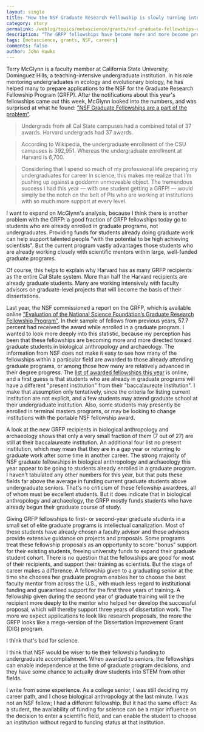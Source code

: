 ```yaml
---
layout: single 
title: "How the NSF Graduate Research Fellowship is slowly turning into a dissertation grant" 
category: story
permalink: /weblog/topics/metascience/grants/nsf-graduate-fellowships-underrepresented-2015.html
description: "The GRFP fellowships have become more and more become proposal-oriented, rewarding a narrow range of institutions rather than bringing talented students into science."
tags: [metascience, grants, NSF, careers] 
comments: false 
author: John Hawks 
---
```


Terry McGlynn is a faculty member at California State University, Dominguez Hills, a teaching-intensive undergraduate institution. In his role mentoring undergraduates in ecology and evolutionary biology, he has helped many to prepare applications to the NSF for the Graduate Research Fellowship Program (GRFP). After the notifications about this year's fellowships came out this week, McGlynn looked into the numbers, and was surprised at what he found: <a href="http://smallpondscience.com/2015/04/01/nsf-graduate-fellowships-are-a-part-of-the-problem/">"NSF Graduate Fellowships are a part of the problem"</a>. 

<blockquote>Undergrads from all Cal State campuses had a combined total of 37 awards. Harvard undergrads had 37 awards.</blockquote>

<blockquote>According to Wikipedia, the undergraduate enrollment of the CSU campuses is 392,951. Whereas the undergraduate enrollment at Harvard is 6,700.</blockquote>

<blockquote>Considering that I spend so much of my professional life preparing my undergraduates for career in science, this makes me realize that I’m pushing up against a goddamn unmoveable object. The tremendous success I had this year — with one student getting a GRFP! — would simply be the notch on the belt of PIs who are working at institutions with so much more support at every level.</blockquote>

I want to expand on McGlynn's analysis, because I think there is another problem with the GRFP: a good fraction of GRFP fellowships today go to students who are already enrolled in graduate programs, not undergraduates. Providing funds for students already doing graduate work can help support talented people "with the potential to be high achieving scientists". But the current program vastly advantages those students who are already working closely with scientific mentors within large, well-funded graduate programs. 

Of course, this helps to explain why Harvard has as many GRFP recipients as the entire Cal State system. More than half the Harvard recipients are already graduate students. Many are working intensively with faculty advisors on graduate-level projects that will become the basis of their dissertations. 

Last year, the NSF commissioned a report on the GRFP, which is available online <a href="http://www.nsf.gov/ehr/Pubs/GRFP_Final_Eval_Report_2014.pdf">"Evaluation of the National Science Foundation’s Graduate Research Fellowship Program"</a>. In their sample of fellows from previous years, 57.7 percent had received the award while enrolled in a graduate program. I wanted to look more deeply into this statistic, because my perception has been that these fellowships are becoming more and more directed toward graduate students in biological anthropology and archaeology. The information from NSF does not make it easy to see how many of the fellowships within a particular field are awarded to those already attending graduate programs, or among those how many are relatively advanced in their degree progress. The <a href="https://www.fastlane.nsf.gov/grfp/AwardeeList.do?method=sort&page=10">list of awarded fellowships this year</a> is online, and a first guess is that students who are already in graduate programs will have a different "present institution" from their "baccalaureate institution". I make that assumption only tentatively, since the criteria for listing current institution are not explicit, and a few students may attend graduate school at their undergraduate institution. Also, some students may presently be enrolled in terminal masters programs, or may be looking to change institutions with the portable NSF fellowship award. 

A look at the new GRFP recipients in biological anthropology and archaeology shows that only a very small fraction of them (7 out of 27) are still at their baccalaureate institution. An additional four list no present institution, which may mean that they are in a gap year or returning to graduate work after some time in another career. The strong majority of NSF graduate fellowships in biological anthropology and archaeology this year appear to be going to students already enrolled in a graduate program. I haven't tabulated any other numbers for this year, but that puts these fields far above the average in funding current graduate students above undergraduate seniors. That's no criticism of these fellowship awardees, all of whom must be excellent students. But it does indicate that in biological anthropology and archaeology, the GRFP mostly funds students who have already begun their graduate course of study. 

Giving GRFP fellowships to first- or second-year graduate students in a small set of elite graduate programs is intellectual canalization. Most of these students have already chosen a faculty advisor and those advisors provide extensive guidance on projects and proposals. Some programs treat these fellowship proposals as an opportunity to score "bonus" support for their existing students, freeing university funds to expand their graduate student cohort.  There is no question that the fellowships are good for most of their recipients, and support their training as scientists. But the stage of career makes a difference. A fellowship given to a graduating senior at the time she chooses her graduate program enables her to choose the best faculty mentor from across the U.S., with much less regard to institutional funding and guaranteed support for the first three years of training. A fellowship given during the second year of graduate training will tie the recipient more deeply to the mentor who helped her develop the successful proposal, which will thereby support three years of dissertation work. The more we expect applications to look like research proposals, the more the GRFP looks like a mega-version of the Dissertation Improvement Grant (DIG) program. 

I think that's bad for science. 

I think that NSF would be wiser to tie their fellowship funding to undergraduate accomplishment. When awarded to seniors, the fellowships can enable independence at the time of graduate program decisions, and they have some chance to actually draw students into STEM from other fields. 

I write from some experience. As a college senior, I was still deciding my career path, and I chose biological anthropology at the last minute. I was not an NSF fellow; I had a different fellowship. But it had the same effect: As a student, the availability of funding for science can be a major influence on the decision to enter a scientific field, and can enable the student to choose an institution without regard to funding status at that institution. 
